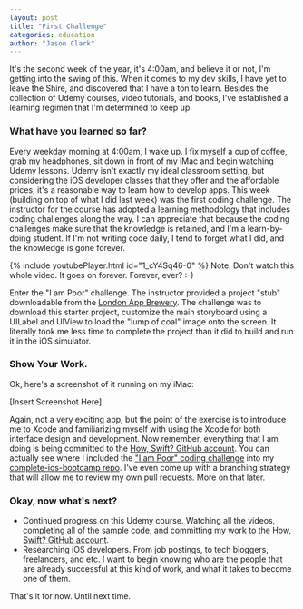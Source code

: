 ```yaml
---
layout: post
title: "First Challenge"
categories: education
author: "Jason Clark"
---
```


It's the second week of the year, it's 4:00am, and believe it or not, I'm getting
into the swing of this. When it comes to my dev skills, I have yet to leave the
Shire, and discovered that I have a ton to learn. Besides the collection of Udemy
courses, video tutorials, and books, I've established a learning regimen that
I'm determined to keep up.

<!-- more -->

### What have you learned so far?

Every weekday morning at 4:00am, I wake up. I fix myself a cup of coffee, grab
my headphones, sit down in front of my iMac and begin watching Udemy lessons.
Udemy isn't exactly my ideal classroom setting, but considering the iOS
developer classes that they offer and the affordable prices, it's a reasonable
way to learn how to develop apps. This week (building on top of what I did
last week) was the first coding challenge. The instructor for the course has
adopted a learning methodology that includes coding challenges along the way.
I can appreciate that because the coding challenges make sure that the knowledge
is retained, and I'm a learn-by-doing student. If I'm not writing code daily, I
tend to forget what I did, and the knowledge is gone forever.

{% include youtubePlayer.html id="1_cY4Sq46-0" %}
Note: Don't watch this whole video. It goes on forever. Forever, ever? :-)

Enter the "I am Poor" challenge. The instructor provided a project "stub"
downloadable from the [London App Brewery](https://www.appbrewery.co/). The
challenge was to download this starter project, customize the main storyboard
using a UILabel and UIView to load the "lump of coal" image onto the screen.
It literally took me less time to complete the project than it did to build
and run it in the iOS simulator.

### Show Your Work.

Ok, here's a screenshot of it running on my iMac:

[Insert Screenshot Here]

Again, not a very exciting app, but the point of the exercise is to introduce me
to Xcode and familiarizing myself with using the Xcode for both interface design
and development. Now remember, everything that I am doing is being committed
to the [How, Swift? GitHub account](https://github.com/howswift). You can
actually see where I included the ["I am Poor" coding challenge](https://github.com/howswift/complete-ios-bootcamp/tree/master/xcode-projects/xcode-i-am-poor) into my [complete-ios-bootcamp repo](https://github.com/howswift/complete-ios-bootcamp).
I've even come up with a branching strategy that will allow me to review my
own pull requests. More on that later.

### Okay, now what's next?

- Continued progress on this Udemy course. Watching all the videos, completing
all of the sample code, and committing my work to the [How, Swift? GitHub account](https://github.com/howswift).
- Researching iOS developers. From job postings, to tech bloggers, freelancers,
and etc. I want to begin knowing who are the people that are already successful
at this kind of work, and what it takes to become one of them.

That's it for now. Until next time.
